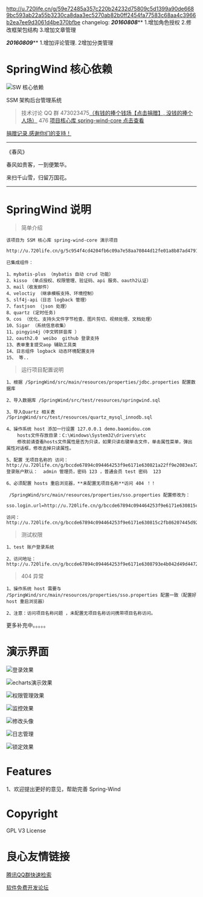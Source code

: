 http://u.720life.cn/g/59e72485a357c220b24232d75809c5d1399a90de6689bc593ab22a55b3230ca8daa3ec5270ab82b0ff2454fa77583c68aa4c3966b2ea7ee9d3061d4be370bfbe 
changelog:
*********20160808***********
1.增加角色授权
2.修改框架包结构
3.增加文章管理

*********20160809***********
1.增加评论管理.
2增加分类管理 


# SpringWind 核心依赖
![SW 核心依赖](http://git.oschina.net/uploads/images/2016/0514/164339_89690838_12260.png "SW 核心依赖")

SSM 架构后台管理系统

> 技术讨论 QQ 群 473023475[（有钱的捧个钱场【点击捐赠】, 没钱的捧个人场）](http://u.720life.cn/g/5c954f4cd4204fb6c09a7e58aa70844dadbf20b053941b11630c22d7dde2519c8496e07e9ad49695e6ace8e7b28d650f09de4275a90c1c152fbb277d7ff8a52a5447379dab0564cf9f9aa23179910321) 
476
[项目核心库 spring-wind-core 点击查看](http://u.720life.cn/g/5c954f4cd4204fb6c09a7e58aa70844d12fe01a8b87ad4791bd0db8a47aec403f5ec81634c16c01c7b76353642a9640d) 


[捐赠记录,感谢你们的支持！](http://u.720life.cn/g/5c954f4cd4204fb6c09a7e58aa70844d626733fb1ef81dd3de8db53ee7f8d946987a3e824d1a81180e085eb36d1f01e4bcd190be28bf8812334197fb39ce0ef25f6b38c12d2cd725524b2480faa4db01) 


------------------------------------------------
《春风》

春风如贵客，一到便繁华。

来扫千山雪，归留万国花。

------------------------------------------------

# SpringWind 说明


> 简单介绍

```
该项目为 SSM 核心库 spring-wind-core 演示项目

http://u.720life.cn/g/5c954f4cd4204fb6c09a7e58aa70844d12fe01a8b87ad4791bd0db8a47aec403f5ec81634c16c01c7b76353642a9640d 

已集成组件：

1、mybatis-plus （mybatis 自动 crud 功能）
2、kisso （单点授权、权限管理、验证码、api 服务、oauth2认证）
3、mail（收发邮件）
4、veloctiy （继承模板支持、环境控制）
5、slf4j-api（日志 logback 管理）
7、fastjson （json 处理）
8、quartz (定时任务)
9、cos （优化、支持头文件字节检查、图片剪切、视频处理、文档处理）
10、Sigar （系统信息收集）
11、pingyin4j（中文转拼音库 ）
12、oauth2.0  weibo  github 登录支持
13、表单重复提交aop 辅助工具类
14、日志组件 logback 动态环境配置支持
15、 等..

```


> 运行项目配置说明

```
1、根据 /SpringWind/src/main/resources/properties/jdbc.properties 配置数据库

2、导入数据库 /SpringWind/src/test/resources/springwind.sql

3、导入Quartz 相关表 /SpringWind/src/test/resources/quartz_mysql_innodb.sql

4、操作系统 host 添加一行设置 127.0.0.1 demo.baomidou.com
    hosts文件存放目录：C:\Windows\System32\drivers\etc
    修改前请查看hosts文件属性是否为只读，如果只读右键单击文件，单击属性菜单，弹出属性对话框，修改去掉只读属性。

5、配置 无项目名称的 访问：http://u.720life.cn/g/bccde67894c094464253f9e6171e630821a22ff9e2083ea725a2dd0031cc9d7b  登录账户默认：  admin 管理员，密码 123 ，普通会员 test 密码  123

6、必须配置 hosts 重启浏览器，**未配置无项目名称**访问 404 ！！

 /SpringWind/src/main/resources/properties/sso.properties 配置修改为：

sso.login.url=http://u.720life.cn/g/bccde67894c094464253f9e6171e630815c2fb86207445d92282eecda95df221693435d14440cec7ebe44754a8824a1d66c29958b824bc704f7bc5970eb57414  

访问：http://u.720life.cn/g/bccde67894c094464253f9e6171e630815c2fb86207445d92282eecda95df221693435d14440cec7ebe44754a8824a1d66c29958b824bc704f7bc5970eb57414 

```


> 测试权限

```
1、test 账户登录系统

2、访问地址：http://u.720life.cn/g/bccde67894c094464253f9e6171e6308793e4b042d49d44722f80bfee7ef4cf77e296ecf8910bf6dece7fc9645828a5a 
```


> 404 异常

```
1、操作系统 host 需要与 /SpringWind/src/main/resources/properties/sso.properties 配置一致（配置好 host 重启浏览器）

2、注意：访问项目名称问题 ，未配置无项目名称访问携带项目名称访问。
```

更多补充中。。。。。


演示界面
=======

![登录效果](http://git.oschina.net/uploads/images/2016/0423/181624_cd5f4706_12260.png "登录效果")

![echarts演示效果](http://git.oschina.net/uploads/images/2016/0511/222846_6bbded27_12260.png "echarts演示效果")

![权限管理效果](http://git.oschina.net/uploads/images/2016/0423/182040_f9e11f03_12260.png "权限管理效果")

![监控效果](http://git.oschina.net/uploads/images/2016/0423/182059_de36d868_12260.png "监控效果")

![修改头像](http://git.oschina.net/uploads/images/2016/0509/224121_d6f7a3ca_12260.png "修改头像")

![日志管理](http://git.oschina.net/uploads/images/2016/0509/224142_5a4f847e_12260.png "日志管理")

![锁定效果](http://git.oschina.net/uploads/images/2016/0415/233245_dc44f2f9_12260.png "锁定效果")


Features
=======

1、欢迎提出更好的意见，帮助完善 Spring-Wind

Copyright
====================
GPL V3 License


 # 良心友情链接

[腾讯QQ群快速检索](http://u.720life.cn/s/8cf73f7c)

[软件免费开发论坛](http://u.720life.cn/s/bbb01dc0)